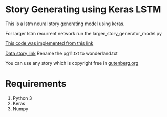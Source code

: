 # Story Generating using Keras LSTM
This is a lstm neural story generating model using keras. 

For larger lstm recurrent network run the larger_story_generator_model.py

[This code was implemented from this link](https://machinelearningmastery.com/text-generation-lstm-recurrent-neural-networks-python-keras/)

[Data story link](http://www.gutenberg.org/cache/epub/11/pg11.txt)
Rename the pg11.txt to wonderland.txt

You can use any story which is copyright free in [gutenberg.org](https://www.gutenberg.org/)

# Requirements
1. Python 3
2. Keras
3. Numpy


